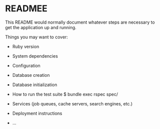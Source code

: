 # READMEE

This README would normally document whatever steps are necessary to get the
application up and running.

Things you may want to cover:

* Ruby version

* System dependencies

* Configuration

* Database creation

* Database initialization

* How to run the test suite
  $ bundle exec rspec spec/

* Services (job queues, cache servers, search engines, etc.)

* Deployment instructions

* ...
